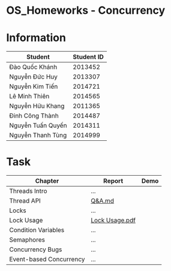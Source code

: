 # OS_Homeworks - Concurrency

# Information

Student | Student ID
--------|-----------
Đào Quốc Khánh | 2013452
Nguyễn Đức Huy | 2013307
Nguyễn Kim Tiến | 2014721
Lê Minh Thiên | 2014565
Nguyễn Hữu Khang | 2011365
Đinh Công Thành | 2014487
Nguyễn Tuấn Quyến | 2014311
Nguyễn Thanh Tùng | 2014999

# Task

Chapter | Report | Demo
--------|--------|-------
Threads Intro | ...
Thread API | [Q&A.md](https://github.com/quockhanhdao/OS_Homeworks/files/8262220/Q.A.md)
Locks | ...
Lock Usage | [Lock Usage.pdf](https://drive.google.com/file/d/1F5KBa7jaGBr3E5MpWRxDe7VuAUi5-U-T/view?usp=sharing)
Condition Variables | ...
Semaphores | ...
Concurrency Bugs | ...
Event-based Concurrency	| ...


